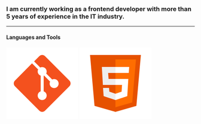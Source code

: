 ### I am currently working as a frontend developer with more than 5 years of experience in the IT industry.

---

#### Languages and Tools

![GIT](https://github.com/Chintanjadav/Chintanjadav/blob/main/icons/git.svg "GIT")
![HTML 5](https://github.com/Chintanjadav/Chintanjadav/blob/main/icons/html5.svg "HTML 5")
